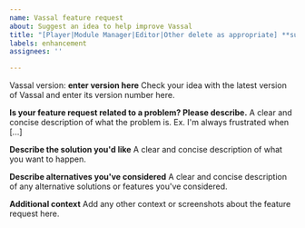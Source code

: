 ```yaml
---
name: Vassal feature request
about: Suggest an idea to help improve Vassal
title: "[Player|Module Manager|Editor|Other delete as appropriate] **summarise here**"
labels: enhancement
assignees: ''

---
```


Vassal version: **enter version here**
Check your idea with the latest version of Vassal and enter its version number here.

**Is your feature request related to a problem? Please describe.**
A clear and concise description of what the problem is. Ex. I'm always frustrated when [...]

**Describe the solution you'd like**
A clear and concise description of what you want to happen.

**Describe alternatives you've considered**
A clear and concise description of any alternative solutions or features you've considered.

**Additional context**
Add any other context or screenshots about the feature request here.
